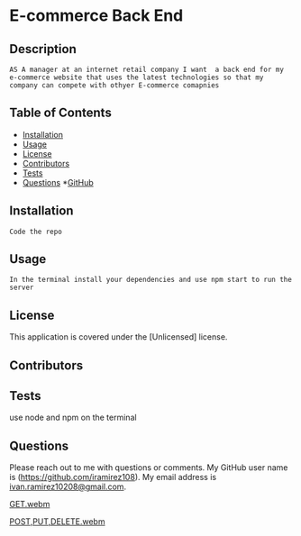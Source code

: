
# E-commerce Back End
  
## Description
    AS A manager at an internet retail company I want  a back end for my e-commerce website that uses the latest technologies so that my company can compete with othyer E-commerce comapnies 

## Table of Contents
* [Installation](#installation)
* [Usage](#usage)
* [License](#license)
* [Contributors](#contributors)
* [Tests](#tests)
* [Questions](#Questions)
*[GitHub](#GitHub)

## Installation
    Code the repo

## Usage
    In the terminal install your dependencies and use npm start to run the server

## License
   This application is covered under the [Unlicensed] license. 

## Contributors
    

## Tests
   use node and npm on the terminal

## Questions
Please reach out to me with questions or comments. My GitHub user name is (https://github.com/iramirez108). My email address is ivan.ramirez10208@gmail.com.


[GET.webm](https://user-images.githubusercontent.com/105662984/189506625-567ec7c4-0f14-489c-85ee-ec4e422a1df6.webm)

[POST,PUT,DELETE.webm](https://user-images.githubusercontent.com/105662984/189506628-9ea5e37f-0d68-4ae4-bf82-30becad1ae67.webm)
